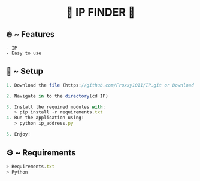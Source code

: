 

<h1 align="center">🚀 IP FINDER 🚀</h1>

## 🔥 ~ Features
```IP
- IP
- Easy to use
```


  
## 🚀 ~ Setup

```ts
1. Download the file (https://github.com/Froxxy1011/IP.git or Download Zip)

2. Navigate in to the directory(cd IP)

3. Install the required modules with:
   > pip install -r requirements.txt
4. Run the application using:
   > python ip_address.py

5. Enjoy!
```

## ⚙️ ~ Requirements
```ts
> Requirements.txt
> Python
```

